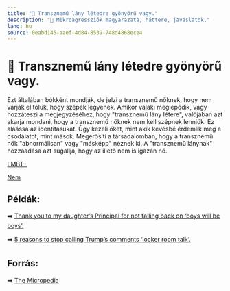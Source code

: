 ```yaml
---
title: "🚫 Transznemű lány létedre gyönyörű vagy."
description: "🚫 Mikroagressziók magyarázata, háttere, javaslatok."
lang: hu
source: 0eabd145-aaef-4d84-8539-748d4868ece4
---
```


<div class="wiki-content agression-title">

# 🚫 Transznemű lány létedre gyönyörű vagy.

Ezt általában bókként mondják, de jelzi a transznemű nőknek, hogy nem várják el tőlük, hogy szépek legyenek. Amikor valaki meglepődik, vagy hozzáteszi a megjegyzéséhez, hogy \"transznemű lány létére\", valójában azt akarja mondani, hogy a transznemű nőknek nem kell szépnek lenniük. Ez aláássa az identitásukat. Úgy kezeli őket, mint akik kevésbé érdemlik meg a csodálatot, mint mások. Megerősíti a társadalomban, hogy a transznemű nők \"abnormálisan\" vagy \"másképp\" néznek ki. A \"transznemű lánynak\" hozzáadása azt sugallja, hogy az illető nem is igazán nő.


<div class="categories">

[LMBT+](/#/entry?id=lmbt)

[Nem](/#/entry?id=nem)

</div>

## Példák:

➡️ [Thank you to my daughter’s Principal for not falling back on ‘boys will be boys’.](https://www.scarymommy.com/gtfo-of-others-personal-bubbles/)


➡️ [5 reasons to stop calling Trump’s comments ‘locker room talk’.](https://www.vox.com/identities/2016/10/11/13230414/trump-leaked-audio-locker-room-sexual-assault)

## Forrás:

➡️ [The Micropedia](https://www.themicropedia.org/)


</div>